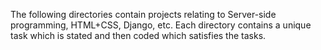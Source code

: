 The following directories contain projects relating to Server-side programming, HTML+CSS, Django, etc. 
Each directory contains a unique task which is stated and then coded which satisfies the tasks.
